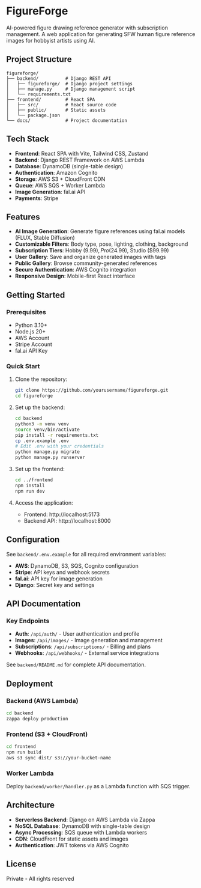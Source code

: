 # FigureForge

AI-powered figure drawing reference generator with subscription management. A web application for generating SFW human figure reference images for hobbyist artists using AI.

## Project Structure

```
figureforge/
├── backend/          # Django REST API
│   ├── figureforge/  # Django project settings
│   ├── manage.py     # Django management script
│   └── requirements.txt
├── frontend/         # React SPA
│   ├── src/          # React source code
│   ├── public/       # Static assets
│   └── package.json
└── docs/             # Project documentation
```

## Tech Stack

- **Frontend**: React SPA with Vite, Tailwind CSS, Zustand
- **Backend**: Django REST Framework on AWS Lambda
- **Database**: DynamoDB (single-table design)
- **Authentication**: Amazon Cognito
- **Storage**: AWS S3 + CloudFront CDN
- **Queue**: AWS SQS + Worker Lambda
- **Image Generation**: fal.ai API
- **Payments**: Stripe

## Features

- **AI Image Generation**: Generate figure references using fal.ai models (FLUX, Stable Diffusion)
- **Customizable Filters**: Body type, pose, lighting, clothing, background
- **Subscription Tiers**: Hobby ($9.99), Pro ($24.99), Studio ($99.99)
- **User Gallery**: Save and organize generated images with tags
- **Public Gallery**: Browse community-generated references
- **Secure Authentication**: AWS Cognito integration
- **Responsive Design**: Mobile-first React interface

## Getting Started

### Prerequisites

- Python 3.10+
- Node.js 20+
- AWS Account
- Stripe Account
- fal.ai API Key

### Quick Start

1. Clone the repository:
   ```bash
   git clone https://github.com/yourusername/figureforge.git
   cd figureforge
   ```

2. Set up the backend:
   ```bash
   cd backend
   python3 -m venv venv
   source venv/bin/activate
   pip install -r requirements.txt
   cp .env.example .env
   # Edit .env with your credentials
   python manage.py migrate
   python manage.py runserver
   ```

3. Set up the frontend:
   ```bash
   cd ../frontend
   npm install
   npm run dev
   ```

4. Access the application:
   - Frontend: http://localhost:5173
   - Backend API: http://localhost:8000

## Configuration

See `backend/.env.example` for all required environment variables:

- **AWS**: DynamoDB, S3, SQS, Cognito configuration
- **Stripe**: API keys and webhook secrets
- **fal.ai**: API key for image generation
- **Django**: Secret key and settings

## API Documentation

### Key Endpoints

- **Auth**: `/api/auth/` - User authentication and profile
- **Images**: `/api/images/` - Image generation and management
- **Subscriptions**: `/api/subscriptions/` - Billing and plans
- **Webhooks**: `/api/webhooks/` - External service integrations

See `backend/README.md` for complete API documentation.

## Deployment

### Backend (AWS Lambda)
```bash
cd backend
zappa deploy production
```

### Frontend (S3 + CloudFront)
```bash
cd frontend
npm run build
aws s3 sync dist/ s3://your-bucket-name
```

### Worker Lambda
Deploy `backend/worker/handler.py` as a Lambda function with SQS trigger.

## Architecture

- **Serverless Backend**: Django on AWS Lambda via Zappa
- **NoSQL Database**: DynamoDB with single-table design
- **Async Processing**: SQS queue with Lambda workers
- **CDN**: CloudFront for static assets and images
- **Authentication**: JWT tokens via AWS Cognito

## License

Private - All rights reserved

